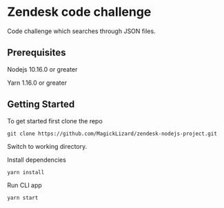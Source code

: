 # Zendesk code challenge

Code challenge which searches through JSON files.

## Prerequisites

Nodejs 10.16.0 or greater

Yarn 1.16.0 or greater

## Getting Started

To get started first clone the repo

``` git clone https://github.com/MagickLizard/zendesk-nodejs-project.git ```

Switch to working directory.

Install dependencies

``` yarn install ```

Run CLI app

``` yarn start ```